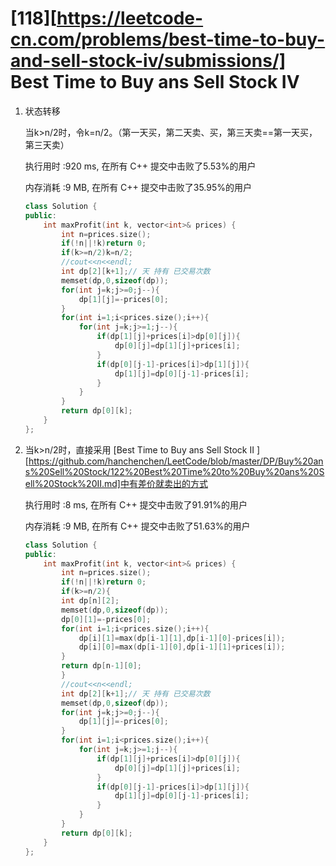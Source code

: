 # [118][https://leetcode-cn.com/problems/best-time-to-buy-and-sell-stock-iv/submissions/] Best Time to Buy ans Sell Stock IV

1. 状态转移

   当k>n/2时，令k=n/2。（第一天买，第二天卖、买，第三天卖==第一天买，第三天卖）

   执行用时 :920 ms, 在所有 C++ 提交中击败了5.53%的用户

   内存消耗 :9 MB, 在所有 C++ 提交中击败了35.95%的用户

   ```c++
   class Solution {
   public:
       int maxProfit(int k, vector<int>& prices) {
           int n=prices.size();
           if(!n||!k)return 0;
           if(k>=n/2)k=n/2;
           //cout<<n<<endl;
           int dp[2][k+1];// 天 持有 已交易次数
           memset(dp,0,sizeof(dp));
           for(int j=k;j>=0;j--){
               dp[1][j]=-prices[0];
           }
           for(int i=1;i<prices.size();i++){
               for(int j=k;j>=1;j--){
                   if(dp[1][j]+prices[i]>dp[0][j]){
                       dp[0][j]=dp[1][j]+prices[i];
                   }
                   if(dp[0][j-1]-prices[i]>dp[1][j]){
                       dp[1][j]=dp[0][j-1]-prices[i];
                   }
               }
           }
           return dp[0][k];
       }
   };
   ```

2. 当k>n/2时，直接采用 [Best Time to Buy ans Sell Stock II ][https://github.com/hanchenchen/LeetCode/blob/master/DP/Buy%20ans%20Sell%20Stock/122%20Best%20Time%20to%20Buy%20ans%20Sell%20Stock%20II.md]中有差价就卖出的方式

   执行用时 :8 ms, 在所有 C++ 提交中击败了91.91%的用户

   内存消耗 :9 MB, 在所有 C++ 提交中击败了51.63%的用户

   ```c++
   class Solution {
   public:
       int maxProfit(int k, vector<int>& prices) {
           int n=prices.size();
           if(!n||!k)return 0;
           if(k>=n/2){
           int dp[n][2];
           memset(dp,0,sizeof(dp));
           dp[0][1]=-prices[0];
           for(int i=1;i<prices.size();i++){
               dp[i][1]=max(dp[i-1][1],dp[i-1][0]-prices[i]);
               dp[i][0]=max(dp[i-1][0],dp[i-1][1]+prices[i]);
           }
           return dp[n-1][0];
           }
           //cout<<n<<endl;
           int dp[2][k+1];// 天 持有 已交易次数
           memset(dp,0,sizeof(dp));
           for(int j=k;j>=0;j--){
               dp[1][j]=-prices[0];
           }
           for(int i=1;i<prices.size();i++){
               for(int j=k;j>=1;j--){
                   if(dp[1][j]+prices[i]>dp[0][j]){
                       dp[0][j]=dp[1][j]+prices[i];
                   }
                   if(dp[0][j-1]-prices[i]>dp[1][j]){
                       dp[1][j]=dp[0][j-1]-prices[i];
                   }
               }
           }
           return dp[0][k];
       }
   };
   ```

   